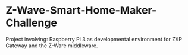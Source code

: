 # Z-Wave-Smart-Home-Maker-Challenge
Project involving: Raspberry Pi 3 as developmental environment for Z/IP Gateway and the Z-Ware middleware.

